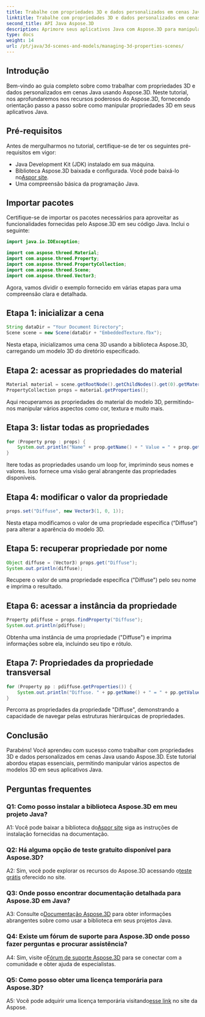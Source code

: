 ```yaml
---
title: Trabalhe com propriedades 3D e dados personalizados em cenas Java usando Aspose.3D
linktitle: Trabalhe com propriedades 3D e dados personalizados em cenas Java usando Aspose.3D
second_title: API Java Aspose.3D
description: Aprimore seus aplicativos Java com Aspose.3D para manipulação perfeita de propriedades 3D. Siga nosso tutorial para obter orientação passo a passo.
type: docs
weight: 14
url: /pt/java/3d-scenes-and-models/managing-3d-properties-scenes/
---
```

## Introdução

Bem-vindo ao guia completo sobre como trabalhar com propriedades 3D e dados personalizados em cenas Java usando Aspose.3D. Neste tutorial, nos aprofundaremos nos recursos poderosos do Aspose.3D, fornecendo orientação passo a passo sobre como manipular propriedades 3D em seus aplicativos Java.

## Pré-requisitos

Antes de mergulharmos no tutorial, certifique-se de ter os seguintes pré-requisitos em vigor:

- Java Development Kit (JDK) instalado em sua máquina.
- Biblioteca Aspose.3D baixada e configurada. Você pode baixá-lo no[Aspor site](https://releases.aspose.com/3d/java/).
- Uma compreensão básica da programação Java.

## Importar pacotes

Certifique-se de importar os pacotes necessários para aproveitar as funcionalidades fornecidas pelo Aspose.3D em seu código Java. Inclui o seguinte:

```java
import java.io.IOException;

import com.aspose.threed.Material;
import com.aspose.threed.Property;
import com.aspose.threed.PropertyCollection;
import com.aspose.threed.Scene;
import com.aspose.threed.Vector3;
```

Agora, vamos dividir o exemplo fornecido em várias etapas para uma compreensão clara e detalhada.

## Etapa 1: inicializar a cena

```java
String dataDir = "Your Document Directory";
Scene scene = new Scene(dataDir + "EmbeddedTexture.fbx");
```

Nesta etapa, inicializamos uma cena 3D usando a biblioteca Aspose.3D, carregando um modelo 3D do diretório especificado.

## Etapa 2: acessar as propriedades do material

```java
Material material = scene.getRootNode().getChildNodes().get(0).getMaterial();
PropertyCollection props = material.getProperties();
```

Aqui recuperamos as propriedades do material do modelo 3D, permitindo-nos manipular vários aspectos como cor, textura e muito mais.

## Etapa 3: listar todas as propriedades

```java
for (Property prop : props) {
    System.out.println("Name" + prop.getName() + " Value = " + prop.getValue());
}
```

Itere todas as propriedades usando um loop for, imprimindo seus nomes e valores. Isso fornece uma visão geral abrangente das propriedades disponíveis.

## Etapa 4: modificar o valor da propriedade

```java
props.set("Diffuse", new Vector3(1, 0, 1));
```

Nesta etapa modificamos o valor de uma propriedade específica (“Diffuse”) para alterar a aparência do modelo 3D.

## Etapa 5: recuperar propriedade por nome

```java
Object diffuse = (Vector3) props.get("Diffuse");
System.out.println(diffuse);
```

Recupere o valor de uma propriedade específica ("Diffuse") pelo seu nome e imprima o resultado.

## Etapa 6: acessar a instância da propriedade

```java
Property pdiffuse = props.findProperty("Diffuse");
System.out.println(pdiffuse);
```

Obtenha uma instância de uma propriedade ("Diffuse") e imprima informações sobre ela, incluindo seu tipo e rótulo.

## Etapa 7: Propriedades da propriedade transversal

```java
for (Property pp : pdiffuse.getProperties()) {
    System.out.println("Diffuse. " + pp.getName() + " = " + pp.getValue());
}
```

Percorra as propriedades da propriedade "Diffuse", demonstrando a capacidade de navegar pelas estruturas hierárquicas de propriedades.

## Conclusão

Parabéns! Você aprendeu com sucesso como trabalhar com propriedades 3D e dados personalizados em cenas Java usando Aspose.3D. Este tutorial abordou etapas essenciais, permitindo manipular vários aspectos de modelos 3D em seus aplicativos Java.

## Perguntas frequentes

### Q1: Como posso instalar a biblioteca Aspose.3D em meu projeto Java?

 A1: Você pode baixar a biblioteca do[Aspor site](https://releases.aspose.com/3d/java/) siga as instruções de instalação fornecidas na documentação.

### Q2: Há alguma opção de teste gratuito disponível para Aspose.3D?

 A2: Sim, você pode explorar os recursos do Aspose.3D acessando o[teste grátis](https://releases.aspose.com/) oferecido no site.

### Q3: Onde posso encontrar documentação detalhada para Aspose.3D em Java?

 A3: Consulte o[Documentação Aspose.3D](https://reference.aspose.com/3d/java/) para obter informações abrangentes sobre como usar a biblioteca em seus projetos Java.

### Q4: Existe um fórum de suporte para Aspose.3D onde posso fazer perguntas e procurar assistência?

 A4: Sim, visite o[Fórum de suporte Aspose.3D](https://forum.aspose.com/c/3d/18) para se conectar com a comunidade e obter ajuda de especialistas.

### Q5: Como posso obter uma licença temporária para Aspose.3D?

 A5: Você pode adquirir uma licença temporária visitando[esse link](https://purchase.aspose.com/temporary-license/) no site da Aspose.